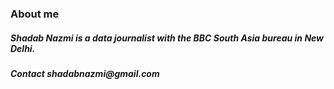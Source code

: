 <h3> About me
<h5> Shadab Nazmi is a data journalist with the BBC South Asia bureau in New Delhi.
  


<h5> Contact shadabnazmi@gmail.com
